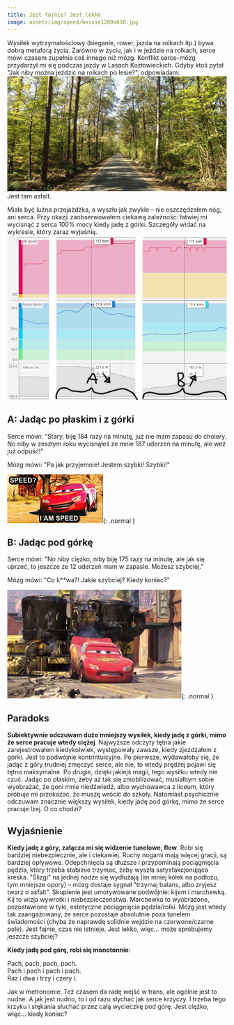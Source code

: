 ```yaml
---
title: Jest fajnie? Jest lekko
image: assets/img/speed/bessie1200x630.jpg
---
```

Wysiłek wytrzymałościowy (bieganie, rower, jazda na rolkach itp.) bywa dobrą metaforą życia. 
Zarówno w życiu, jak i w jeździe na rolkach, serce mówi czasem zupełnie coś innego niż mózg. 
Konflikt serce-mózg przydarzył mi się podczas jazdy w Lasach Kozłowieckich. 
Gdyby ktoś pytał "Jak niby można jeździć na rolkach po lesie?", odpowiadam: ![droga w lesie kozłowieckim](assets/img/speed/lasowanie.jpg)
Jest tam asfalt. 

Miała być luźna przejażdżka, a wyszło jak zwykle – nie oszczędzałem nóg, ani serca. Przy okazji zaobserwowałem ciekawą zależnośc: łatwiej mi wycisnąć z serca 100% mocy kiedy jadę z górki. Szczegóły widać na wykresie, który zaraz wyjaśnię. ![wykres](assets/img/speed/wykres.jpg)

## A: Jadąc po płaskim i z górki

Serce mówi: "Stary, biję 184 razy na minutę, już nie mam zapasu do cholery. No niby w zeszłym roku wycisnąłeś ze mnie 187 uderzeń na minutę, ale weź już odpuść!"

Mózg mówi: "Pa jak przyjemnie! Jestem szybki! Szybki!" 

![im speed](assets/img/speed/speed.gif){: .normal }

## B: Jadąc pod górkę

Serce mówi: "No niby ciężko, niby biję 175 razy na minutę, ale jak się uprzeć, to jeszcze ze 12 uderzeń mam w zapasie. Możesz szybciej."

Mózg mówi: "Co k**wa?! Jakie szybciej? Kiedy koniec?"

![im not speed](assets/img/speed/bessie400x250.jpg){: .normal }

## Paradoks
**Subiektywnie odczuwam dużo mniejszy wysiłek, kiedy jadę z górki, mimo że serce pracuje wtedy ciężej**. 
Najwyższe odczyty tętna jakie zarejestrowałem kiedykolwiek, występowały zawsze, kiedy zjeżdżałem z górki. Jest to podwójnie kontrintuicyjne. Po pierwsze, wydawałoby się, że jadąc z góry trudniej zmęczyć serce, ale nie, to wtedy prędzej pojawi się tętno maksymalne. Po drugie, dzięki jakiejś magii, tego wysiłku wtedy nie czuć. Jadąc po płaskim, żeby aż tak się zmobilizować, musiałbym sobie wyobrażać, że goni mnie niedźwiedź, albo wychowawca z liceum, który próbuje mi przekazać, że muszę wrócić do szkoły. 
Natomiast psychicznie odczuwam znacznie większy wysiłek, kiedy jadę pod górkę, mimo że serce pracuje lżej. O co chodzi?

## Wyjaśnienie
**Kiedy jadę z góry, załącza mi się widzenie tunelowe, flow**. Robi się bardziej niebezpiecznie, ale i ciekawiej. Ruchy nogami mają więcej gracji, są bardziej opływowe. Odepchnięcia są dłuższe i przypominają pociągnięcia pędzla, który trzeba stabilnie trzymać, żeby wyszła satysfakcjonująca kreska. "Ślizgi" na jednej nodze się wydłużają (im mniej kółek na podłożu, tym mniejsze opory) – mózg dostaje sygnał "trzymaj balans, albo zryjesz twarz o asfalt". Skupienie jest umotywowane podwójnie: kijem i marchewką. Kij to wizja wywrotki i niebezpieczeństwa. Marchewka to wyobrażone, pozostawione w tyle, estetyczne pociągnięcia pędzla/rolki. Mózg jest wtedy tak zaangażowany, że serce pozostaje absolutnie poza tunelem świadomości (chyba że naprawdę solidnie wejdzie na czerwone/czarne pole). Jest fajnie, czas nie istnieje. Jest lekko, więc... może spróbujemy jeszcze szybciej?

**Kiedy jadę pod górę, robi się monotonnie**:

Pach, pach, pach, pach.  
Pach i pach i pach i pach.  
Raz i dwa i trzy i czery i.  

Jak w metronomie. Też czasem da radę wejść w trans, ale ogólnie jest to nudne. A jak jest nudno, to i od razu słychać jak serce krzyczy. I trzeba tego krzyku i stękania słuchać przez całą wycieczkę pod górę. Jest ciężko, więc... kiedy koniec?
 
